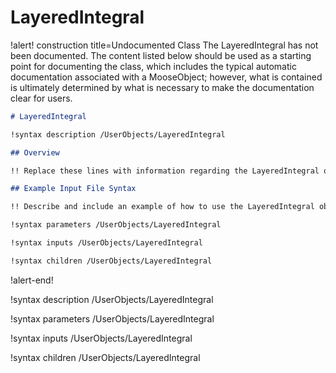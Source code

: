 # LayeredIntegral

!alert! construction title=Undocumented Class
The LayeredIntegral has not been documented. The content listed below should be used as a starting point for
documenting the class, which includes the typical automatic documentation associated with a
MooseObject; however, what is contained is ultimately determined by what is necessary to make the
documentation clear for users.

```markdown
# LayeredIntegral

!syntax description /UserObjects/LayeredIntegral

## Overview

!! Replace these lines with information regarding the LayeredIntegral object.

## Example Input File Syntax

!! Describe and include an example of how to use the LayeredIntegral object.

!syntax parameters /UserObjects/LayeredIntegral

!syntax inputs /UserObjects/LayeredIntegral

!syntax children /UserObjects/LayeredIntegral
```
!alert-end!

!syntax description /UserObjects/LayeredIntegral

!syntax parameters /UserObjects/LayeredIntegral

!syntax inputs /UserObjects/LayeredIntegral

!syntax children /UserObjects/LayeredIntegral
